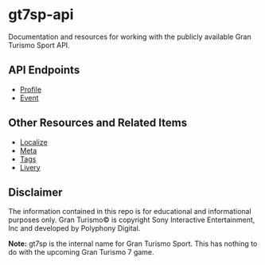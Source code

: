 # gt7sp-api
Documentation and resources for working with the publicly available Gran Turismo Sport API.

## API Endpoints
* [Profile](Endpoints/profile.md)
* [Event](Endpoints/event.md)

## Other Resources and Related Items
* [Localize](Endpoints/localize.md)
* [Meta](Endpoints/meta.md)
* [Tags](Endpoints/tags.md)
* [Livery](Endpoints/livery.md)

## Disclaimer
The information contained in this repo is for educational and informational purposes only. Gran Turismo© is copyright Sony Interactive Entertainment, Inc and developed by Polyphony Digital.

**Note:** gt7sp is the internal name for Gran Turismo Sport. This has nothing to do with the upcoming Gran Turismo 7 game.